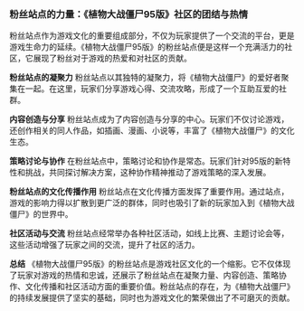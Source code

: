 ### 粉丝站点的力量：《植物大战僵尸95版》社区的团结与热情

粉丝站点作为游戏文化的重要组成部分，不仅为玩家提供了一个交流的平台，更是游戏生命力的延续。《植物大战僵尸95版》的粉丝站点便是这样一个充满活力的社区，它展现了粉丝对于游戏的热爱和对社区的贡献。

**粉丝站点的凝聚力**
粉丝站点以其独特的凝聚力，将《植物大战僵尸》的爱好者聚集在一起。在这里，玩家们分享游戏心得、交流攻略，形成了一个互助互爱的社群。

**内容创造与分享**
粉丝站点成为了内容创造与分享的中心。玩家们不仅讨论游戏，还创作相关的同人作品，如插画、漫画、小说等，丰富了《植物大战僵尸》的文化生态。

**策略讨论与协作**
在粉丝站点中，策略讨论和协作是常态。玩家们针对95版的新特性和挑战，共同探讨解决方案，这种协作精神推动了游戏策略的深入发展。

**粉丝站点的文化传播作用**
粉丝站点在文化传播方面发挥了重要作用。通过站点，游戏的影响力得以扩散到更广泛的群体，同时也吸引了新的玩家加入到《植物大战僵尸》的世界中。

**社区活动与交流**
粉丝站点经常举办各种社区活动，如线上比赛、主题讨论会等，这些活动增强了玩家之间的交流，提升了社区的活力。

**总结**
《植物大战僵尸95版》的粉丝站点是游戏社区文化的一个缩影。它不仅体现了玩家对游戏的热情和忠诚，还展示了粉丝站点在凝聚力量、内容创造、策略协作、文化传播和社区活动方面的重要价值。粉丝站点的存在，为《植物大战僵尸》的持续发展提供了坚实的基础，同时也为游戏文化的繁荣做出了不可磨灭的贡献。
